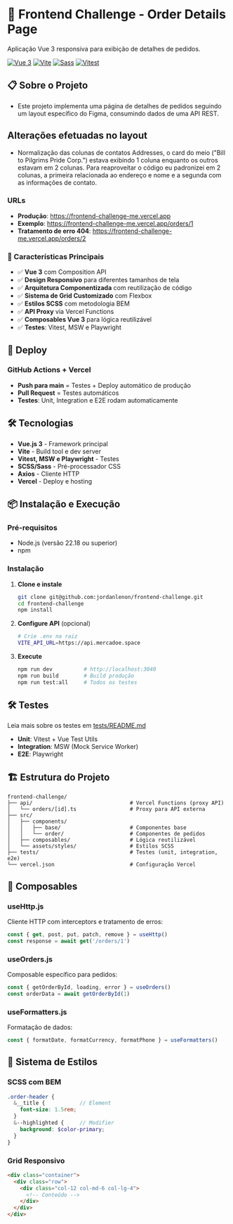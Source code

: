 # 🚀 Frontend Challenge - Order Details Page
Aplicação Vue 3 responsiva para exibição de detalhes de pedidos.

[![Vue 3](https://img.shields.io/badge/Vue-3.5-4FC08D?style=flat-square&logo=vue.js&logoColor=white)](https://vuejs.org/)
[![Vite](https://img.shields.io/badge/Vite-7.x-646CFF?style=flat-square&logo=vite&logoColor=white)](https://vitejs.dev/)
[![Sass](https://img.shields.io/badge/Sass-1.9-CC6699?style=flat-square&logo=sass&logoColor=white)](https://sass-lang.com/)
[![Vitest](https://img.shields.io/badge/Vitest-3.2-6E9F18?style=flat-square&logo=vitest&logoColor=white)](https://vitest.dev/)

## 📋 Sobre o Projeto

- Este projeto implementa uma página de detalhes de pedidos seguindo um layout específico do Figma, consumindo dados de uma API REST.

## Alterações efetuadas no layout
- Normalização das colunas de contatos Addresses, o card do meio ("Bill to Pilgrims Pride Corp.") estava exibindo 1 coluna enquanto os outros estavam em 2 colunas. Para reaproveitar o código eu padronizei em 2 colunas, a primeira relacionada ao endereço e nome e a segunda com as informações de contato.

### URLs
- **Produção**: https://frontend-challenge-me.vercel.app
- **Exemplo**: https://frontend-challenge-me.vercel.app/orders/1
- **Tratamento de erro 404**: https://frontend-challenge-me.vercel.app/orders/2

### 🎯 Características Principais

- ✅ **Vue 3** com Composition API
- ✅ **Design Responsivo** para diferentes tamanhos de tela
- ✅ **Arquitetura Componentizada** com reutilização de código
- ✅ **Sistema de Grid Customizado** com Flexbox
- ✅ **Estilos SCSS** com metodologia BEM
- ✅ **API Proxy** via Vercel Functions
- ✅ **Composables Vue 3** para lógica reutilizável
- ✅ **Testes**: Vitest, MSW e Playwright

## 🚀 Deploy

### GitHub Actions + Vercel
- **Push para main** = Testes + Deploy automático de produção
- **Pull Request** = Testes automáticos
- **Testes**: Unit, Integration e E2E rodam automaticamente

## 🛠️ Tecnologias

- **Vue.js 3** - Framework principal
- **Vite** - Build tool e dev server
- **Vitest, MSW e Playwright** - Testes
- **SCSS/Sass** - Pré-processador CSS
- **Axios** - Cliente HTTP
- **Vercel** - Deploy e hosting

## 📦 Instalação e Execução

### Pré-requisitos
- Node.js (versão 22.18 ou superior)
- npm

### Instalação

1. **Clone e instale**
   ```bash
   git clone git@github.com:jordanlenon/frontend-challenge.git
   cd frontend-challenge
   npm install
   ```

2. **Configure API** (opcional)
   ```bash
   # Crie .env na raiz
   VITE_API_URL=https://api.mercadoe.space
   ```

3. **Execute**
   ```bash
   npm run dev          # http://localhost:3040
   npm run build        # Build produção
   npm run test:all     # Todos os testes
   ```

## 🛠️ Testes

Leia mais sobre os testes em [tests/README.md](tests/README.md)

- **Unit**: Vitest + Vue Test Utils
- **Integration**: MSW (Mock Service Worker)
- **E2E**: Playwright

## 🏗️ Estrutura do Projeto

```
frontend-challenge/
├── api/                               # Vercel Functions (proxy API)
│   └── orders/[id].ts                 # Proxy para API externa
├── src/
│   ├── components/
│   │   ├── base/                      # Componentes base
│   │   └── order/                     # Componentes de pedidos
│   ├── composables/                   # Lógica reutilizável
│   └── assets/styles/                 # Estilos SCSS
├── tests/                             # Testes (unit, integration, e2e)
└── vercel.json                        # Configuração Vercel
```

## 🔧 Composables

### useHttp.js
Cliente HTTP com interceptors e tratamento de erros:
```javascript
const { get, post, put, patch, remove } = useHttp()
const response = await get('/orders/1')
```

### useOrders.js
Composable específico para pedidos:
```javascript
const { getOrderById, loading, error } = useOrders()
const orderData = await getOrderById(1)
```

### useFormatters.js
Formatação de dados:
```javascript
const { formatDate, formatCurrency, formatPhone } = useFormatters()
```

## 🎨 Sistema de Estilos

### SCSS com BEM
```scss
.order-header {
  &__title {           // Element
    font-size: 1.5rem;
  }
  &--highlighted {     // Modifier
    background: $color-primary;
  }
}
```

### Grid Responsivo
```html
<div class="container">
  <div class="row">
    <div class="col-12 col-md-6 col-lg-4">
      <!-- Conteúdo -->
    </div>
  </div>
</div>
```